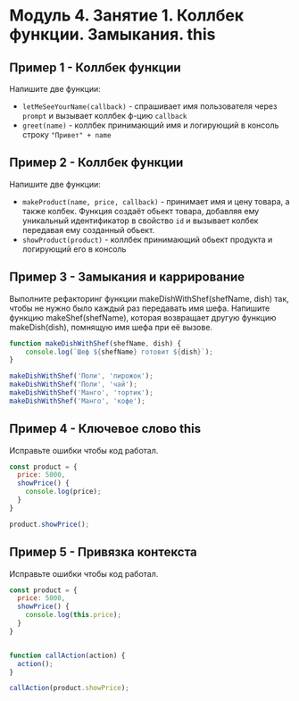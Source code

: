 # Модуль 4. Занятие 1. Коллбек функции. Замыкания. this

## Пример 1 - Коллбек функции

Напишите две функции:

- `letMeSeeYourName(callback)` - спрашивает имя пользователя через `prompt` и вызывает коллбек ф-цию `callback`
- `greet(name)` - коллбек принимающий имя и логирующий в консоль строку `"Привет" + name`


## Пример 2 - Коллбек функции

Напишите две функции:

- `makeProduct(name, price, callback)` - принимает имя и цену товара, а также колбек. Функция создаёт обьект товара, добавляя ему уникальный идентификатор в свойство `id` и вызывает колбек передавая ему созданный обьект.
- `showProduct(product)` - коллбек принимающий обьект продукта и логирующий его в консоль


## Пример 3 - Замыкания и каррирование

Выполните рефакторинг функции makeDishWithShef(shefName, dish) так, чтобы не нужно было каждый раз передавать имя шефа.
Напишите функцию makeShef(shefName), которая возвращает другую функцию makeDish(dish), помнящую имя шефа при её вызове.

```js
function makeDishWithShef(shefName, dish) {
    console.log(`Шеф ${shefName} готовит ${dish}`);
}

makeDishWithShef('Поли', 'пирожок');
makeDishWithShef('Поли', 'чай');
makeDishWithShef('Манго', 'тортик');
makeDishWithShef('Манго', 'кофе');
```

## Пример 4 - Ключевое слово this

Исправьте ошибки чтобы код работал.

```js
const product = {
  price: 5000,
  showPrice() {
    console.log(price);
  }
}

product.showPrice();
```

## Пример 5 - Привязка контекста

Исправьте ошибки чтобы код работал.

```js
const product = {
  price: 5000,
  showPrice() {
    console.log(this.price);
  }
}


function callAction(action) {
  action();
}

callAction(product.showPrice);
```